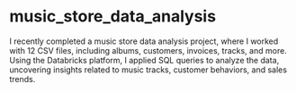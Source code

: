 # music_store_data_analysis
I recently completed a music store data analysis project, where I worked with 12 CSV files, including albums, customers, invoices, tracks, and more. Using the Databricks platform, I applied SQL queries to analyze the data, uncovering insights related to music tracks, customer behaviors, and sales trends.
